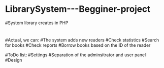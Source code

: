 # LibrarySystem---Begginer-project

#System library creates in PHP 
#
#Actual, we can:
#The system adds new readers
#Check statistics
#Search for books
#Check reports
#Borrow books based on the ID of the reader

#ToDo list:
#Settings
#Separation of the adminsitrator and user panel
#Design
